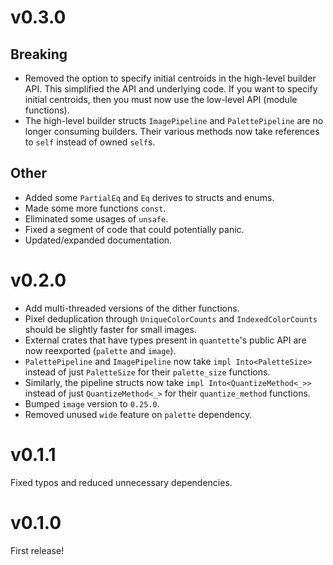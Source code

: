 # v0.3.0

## Breaking
- Removed the option to specify initial centroids in the high-level builder API. This simplified the API and underlying code. If you want to specify initial centroids, then you must now use the low-level API (module functions).
- The high-level builder structs `ImagePipeline` and `PalettePipeline` are no longer consuming builders. Their various methods now take references to `self` instead of owned `self`s.

## Other
- Added some `PartialEq` and `Eq` derives to structs and enums.
- Made some more functions `const`.
- Eliminated some usages of `unsafe`.
- Fixed a segment of code that could potentially panic.
- Updated/expanded documentation.

# v0.2.0
- Add multi-threaded versions of the dither functions.
- Pixel deduplication through `UniqueColorCounts` and `IndexedColorCounts` should be slightly faster for small images.
- External crates that have types present in `quantette`'s public API are now reexported (`palette` and `image`).
- `PalettePipeline` and `ImagePipeline` now take `impl Into<PaletteSize>` instead of just `PaletteSize` for their `palette_size` functions.
- Similarly, the pipeline structs now take `impl Into<QuantizeMethod<_>>` instead of just `QuantizeMethod<_>` for their `quantize_method` functions.
- Bumped `image` version to `0.25.0`.
- Removed unused `wide` feature on `palette` dependency.

# v0.1.1
Fixed typos and reduced unnecessary dependencies.

# v0.1.0
First release!
